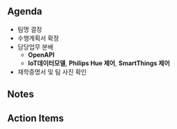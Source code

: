 ## Agenda
- 팀명 결정
- 수행계획서 확정
- 담당업무 분배
  - **OpenAPI**
  - **IoT데이터모델**, **Philips Hue 제어**, **SmartThings 제어**
- 재학증명서 및 팀 사진 확인

## Notes

## Action Items
